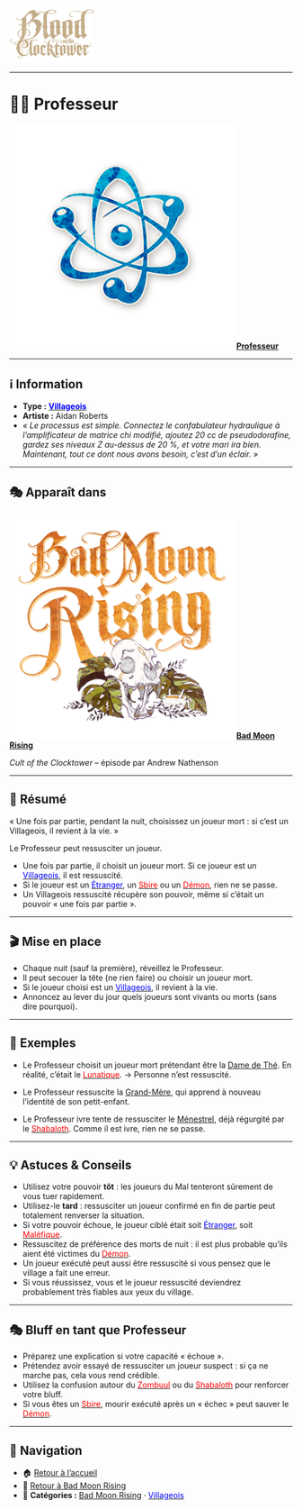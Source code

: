 <p align="left">
  <a href="/botc-fr-bambi/">
    <img src="../images/logo.png" alt="Accueil BotC FR" width="150">
  </a>
</p>

---

# 👨‍🏫 Professeur  

[<img src="../images/Icon_professor.png" alt="Professeur" width="400">](professeur.md) [**Professeur**](../bmr_roles/professeur.md)

---

## ℹ️ Information  

- **Type :** [<span style="color:blue">**Villageois**</span>](../villageois.md)  
- **Artiste :** Aidan Roberts  
- *« Le processus est simple. Connectez le confabulateur hydraulique à l’amplificateur de matrice chi modifié, ajoutez 20 cc de pseudodorafine, gardez ses niveaux Z au-dessus de 20 %, et votre mari ira bien. Maintenant, tout ce dont nous avons besoin, c’est d’un éclair. »*  

---

## 🎭 Apparaît dans  

[<img src="../images/Logo_bad_moon_rising-1.png" alt="Bad Moon Rising" width="400">](../bmr.md) [**Bad Moon Rising**](../bmr.md)  

*Cult of the Clocktower* – épisode par Andrew Nathenson  

---

## 📖 Résumé  

« Une fois par partie, pendant la nuit, choisissez un joueur mort : si c’est un Villageois, il revient à la vie. »  

Le Professeur peut ressusciter un joueur.  

* Une fois par partie, il choisit un joueur mort. Si ce joueur est un [<span style="color:blue">Villageois</span>](../villageois.md), il est ressuscité.  
* Si le joueur est un [<span style="color:blue">Étranger</span>](../etrangers.md), un [<span style="color:red">Sbire</span>](../sbires.md) ou un [<span style="color:red">Démon</span>](../demons.md), rien ne se passe.  
* Un Villageois ressuscité récupère son pouvoir, même si c’était un pouvoir « une fois par partie ».  

---

## 🎬 Mise en place  

- Chaque nuit (sauf la première), réveillez le Professeur.  
- Il peut secouer la tête (ne rien faire) ou choisir un joueur mort.  
- Si le joueur choisi est un [<span style="color:blue">Villageois</span>](../villageois.md), il revient à la vie.  
- Annoncez au lever du jour quels joueurs sont vivants ou morts (sans dire pourquoi).  

---

## 🧾 Exemples  

- Le Professeur choisit un joueur mort prétendant être la [Dame de Thé](damedethe.md). En réalité, c’était le [<span style="color:red">Lunatique</span>](lunatique.md). → Personne n’est ressuscité.  

- Le Professeur ressuscite la [Grand-Mère](grandmere.md), qui apprend à nouveau l’identité de son petit-enfant.  

- Le Professeur ivre tente de ressusciter le [Ménestrel](menestrel.md), déjà régurgité par le [<span style="color:red">Shabaloth</span>](shabaloth.md). Comme il est ivre, rien ne se passe.  

---

## 💡 Astuces & Conseils  

- Utilisez votre pouvoir **tôt** : les joueurs du Mal tenteront sûrement de vous tuer rapidement.  
- Utilisez-le **tard** : ressusciter un joueur confirmé en fin de partie peut totalement renverser la situation.  
- Si votre pouvoir échoue, le joueur ciblé était soit [<span style="color:blue">Étranger</span>](../etrangers.md), soit [<span style="color:red">Maléfique</span>](../demons.md).  
- Ressuscitez de préférence des morts de nuit : il est plus probable qu’ils aient été victimes du [<span style="color:red">Démon</span>](../demons.md).  
- Un joueur exécuté peut aussi être ressuscité si vous pensez que le village a fait une erreur.  
- Si vous réussissez, vous et le joueur ressuscité deviendrez probablement très fiables aux yeux du village.  

---

## 🎭 Bluff en tant que Professeur  

- Préparez une explication si votre capacité « échoue ».  
- Prétendez avoir essayé de ressusciter un joueur suspect : si ça ne marche pas, cela vous rend crédible.  
- Utilisez la confusion autour du [<span style="color:red">Zombuul</span>](zombuul.md) ou du [<span style="color:red">Shabaloth</span>](shabaloth.md) pour renforcer votre bluff.  
- Si vous êtes un [<span style="color:red">Sbire</span>](../sbires.md), mourir exécuté après un « échec » peut sauver le [<span style="color:red">Démon</span>](../demons.md).  

---

## 📂 Navigation  

- 🏠 [Retour à l’accueil](/botc-fr-bambi/)  
- 🌙 [Retour à Bad Moon Rising](../bmr.md)  
- 📂 **Catégories :** [Bad Moon Rising](../bmr.md) · [<span style="color:blue">Villageois</span>](../villageois.md)  

